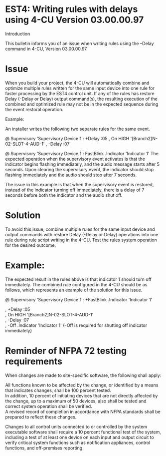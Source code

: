 # EST4: Writing rules with delays using 4-CU Version 03.00.00.97  

Introduction  

This bulletin informs you of an issue when writing rules using the –Delay command in 4-CU, Version 03.00.00.97.  

# Issue  

When you build your project, the 4-CU will automatically combine and optimize multiple rules written for the same input device into one rule for faster processing by the EST4 control unit. If any of the rules has restore Delay (-Delay or Delay) output command(s), the resulting execution of the combined and optimized rule may not be in the expected sequence during the event restoral operation.  

Example:  

An installer writes the following two separate rules for the same event.  

$@$ Supervisory 'Supervisory Device 1':  +Delay :05 ,  On HIGH '[Branch2]N-02-SLOT-4-AUD-1' , -Delay :07  

$@$ Supervisory 'Supervisory Device 1':  FastBlink .Indicator 'Indicator 1' The expected operation when the supervisory event activates is that the indicator begins flashing immediately, and the audio message starts after 5 seconds. Upon clearing the supervisory event, the indicator should stop flashing immediately and the audio should stop after 7 seconds.  

The issue in this example is that when the supervisory event is restored, instead of the indicator turning off immediately, there is a delay of 7 seconds before both the indicator and the audio shut off.  

# Solution  

To avoid this issue, combine multiple rules for the same input device and output commands with restore Delay (-Delay or Delay) operations into one rule during rule script writing in the 4-CU. Test the rules system operation for the desired outcome.  

# Example:  

The expected result in the rules above is that indicator 1 should turn off immediately. The combined rule configured in the 4-CU should be as follows, which represents an example of the solution for this issue.  

$@$ Supervisory 'Supervisory Device 1':  +FastBlink .Indicator 'Indicator 1'  

, +Delay :05   
, On HIGH '[Branch2]N-02-SLOT-4-AUD-1'   
, -Delay :07   
, -Off .Indicator 'Indicator 1'   {-Off is required for shutting off indicator immediately}  

# Reminder of NFPA 72 testing requirements  

When changes are made to site-specific software, the following shall apply:  

All functions known to be affected by the change, or identified by a means that indicates changes, shall be 100 percent tested.   
In addition, 10 percent of initiating devices that are not directly affected by the change, up to a maximum of 50 devices, also shall be tested and correct system operation shall be verified.   
A revised record of completion in accordance with NFPA standards shall be prepared to reflect these changes.  

Changes to all control units connected to or controlled by the system executable software shall require a 10 percent functional test of the system, including a test of at least one device on each input and output circuit to verify critical system functions such as notification appliances, control functions, and off-premises reporting.  